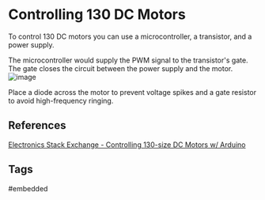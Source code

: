 # Controlling 130 DC Motors

To control 130 DC motors you can use a microcontroller, a transistor, and a power supply.  

The microcontroller would supply the PWM signal to the transistor's gate. The gate closes the circuit between the power supply and the motor. 
![image](./Sat_Jun_10_10:05:30_PM_PDT_2023.png)

Place a diode across the motor to prevent voltage spikes and a gate resistor to avoid high-frequency ringing.   

## References
[Electronics Stack Exchange - Controlling 130-size DC Motors w/ Arduino](https://electronics.stackexchange.com/questions/134284/how-do-you-control-130-size-dc-motors-with-an-arduino-seemingly-20a-dc-motors)

## Tags
#embedded
